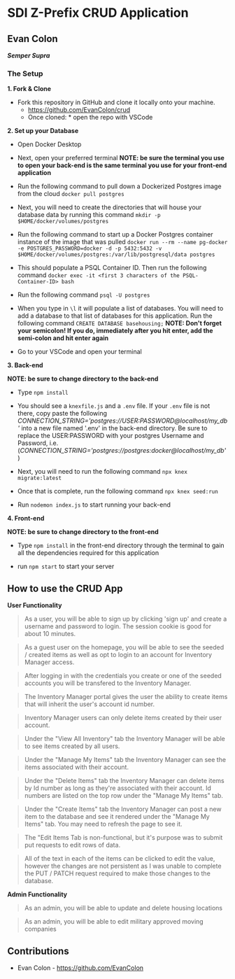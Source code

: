 # SDI Z-Prefix CRUD Application
## Evan Colon

***Semper Supra***


### The Setup

**1. Fork & Clone** 

* Fork this repository in GitHub and clone it locally onto your machine.
	* https://github.com/EvanColon/crud
	* Once cloned:
			* open the repo with VSCode

**2. Set up your Database**

* Open Docker Desktop

* Next, open your preferred terminal **NOTE: be sure the terminal you use to open your back-end is the same terminal you use for your front-end application**

* Run the following command to pull down a Dockerized Postgres image from the cloud `docker pull postgres`

* Next, you will need to create the directories that will house your database data by running this command `mkdir -p $HOME/docker/volumes/postgres`

* Run the following command to start up a Docker Postgres container instance of the image that was pulled `docker run --rm --name pg-docker -e POSTGRES_PASSWORD=docker -d -p 5432:5432 -v $HOME/docker/volumes/postgres:/var/lib/postgresql/data postgres`

* This should populate a PSQL Container ID. Then run the following command `docker exec -it <first 3 characters of the PSQL-Container-ID> bash`

* Run the following command `psql -U postgres`

* When you type in `\l` it will populate a list of databases. You will need to add a database to that list of databases for this application. Run the following command `CREATE DATABASE basehousing;` **NOTE: Don't forget your semicolon! If you do, immediately after you hit enter, add the semi-colon and hit enter again**

* Go to your VSCode and open your terminal

**3. Back-end**

**NOTE: be sure to change directory to the back-end**

* Type `npm install`

* You should see a `knexfile.js` and a `.env` file. If your `.env` file is not there, copy paste the following *CONNECTION_STRING='postgres://USER:PASSWORD@localhost/my_db'* into a new file named '.env' in the back-end directory. Be sure to replace the USER:PASSWORD with your postgres Username and Password, i.e.(*CONNECTION_STRING='postgres://postgres:docker@localhost/my_db'*)

* Next, you will need to run the following command `npx knex migrate:latest`

* Once that is complete, run the following command `npx knex seed:run`

* Run `nodemon index.js` to start running your back-end 

**4. Front-end**

**NOTE: be sure to change directory to the front-end**

* Type `npm install` in the front-end directory through the terminal to gain all the dependencies required for this application 

* run `npm start` to start your server 

## How to use the CRUD App

**User Functionality**

> As a user, you will be able to sign up by clicking 'sign up' and create a username and password to login. The session cookie is good for about 10 minutes.

> As a guest user on the homepage, you will be able to see the seeded / created items as well as opt to login to an account for Inventory Manager access.

> After logging in with the credentials you create or one of the seeded accounts you will be transfered to the Inventory Manager.

> The Inventory Manager portal gives the user the ability to create items that will inherit the user's account id number.

> Inventory Manager users can only delete items created by their user account.

> Under the "View All Inventory" tab the Inventory Manager will be able to see items created by all users.

> Under the "Manage My Items" tab the Inventory Manager can see the items associated with their account.

> Under the "Delete Items" tab the Inventory Manager can delete items by Id number as long as they're associated with their account. Id numbers are listed on the top row under the "Manage My Items" tab.

> Under the "Create Items" tab the Inventory Manager can post a new item to the database and see it rendered under the "Manage My Items" tab. You may need to refresh the page to see it.

> The "Edit Items Tab is non-functional, but it's purpose was to submit put requests to edit rows of data.

> All of the text in each of the items can be clicked to edit the value, however the changes are not persistent as I was unable to complete the PUT / PATCH request required to make those changes to the database. 



**Admin Functionality**

> As an admin, you will be able to update and delete housing locations

> As an admin, you will be able to edit military approved moving companies

## Contributions

* Evan Colon - https://github.com/EvanColon




